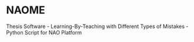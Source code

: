 # NAOME
Thesis Software - Learning-By-Teaching with Different Types of Mistakes - Python Script for NAO Platform
